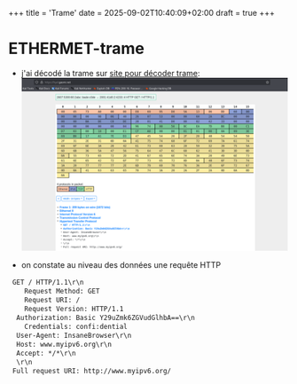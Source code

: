 +++
title = 'Trame'
date = 2025-09-02T10:40:09+02:00
draft = true
+++

# ETHERMET-trame


- j'ai décodé la trame sur [site pour décoder trame](https://hpd.gasmi.net/ "site decode trame"):
![apercu](image.png)

- on constate au niveau des données une requête HTTP

```http
 GET / HTTP/1.1\r\n
    Request Method: GET
    Request URI: /
    Request Version: HTTP/1.1
  Authorization: Basic Y29uZmk6ZGVudGlhbA==\r\n
    Credentials: confi:dential
  User-Agent: InsaneBrowser\r\n
  Host: www.myipv6.org\r\n
  Accept: */*\r\n
  \r\n
 Full request URI: http://www.myipv6.org/